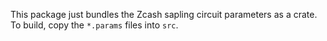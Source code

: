 This package just bundles the Zcash sapling circuit parameters
as a crate. To build, copy the `*.params` files into `src`.
